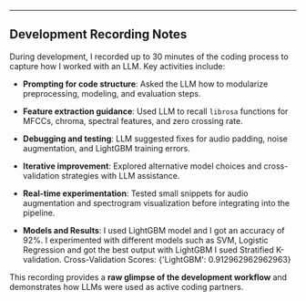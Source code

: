 ---

## Development Recording Notes

During development, I recorded up to 30 minutes of the coding process to capture how I worked with an LLM. Key activities include:

- **Prompting for code structure**: Asked the LLM how to modularize preprocessing, modeling, and evaluation steps.
- **Feature extraction guidance**: Used LLM to recall `librosa` functions for MFCCs, chroma, spectral features, and zero crossing rate.
- **Debugging and testing**: LLM suggested fixes for audio padding, noise augmentation, and LightGBM training errors.
- **Iterative improvement**: Explored alternative model choices and cross-validation strategies with LLM assistance.
- **Real-time experimentation**: Tested small snippets for audio augmentation and spectrogram visualization before integrating into the pipeline.

- **Models and Results**: I used LightGBM model and I got an accuracy of 92%. I experimented with different models such as SVM, Logistic Regression and got the best output with LightGBM I sued Stratified K-validation. 
Cross-Validation Scores: {'LightGBM': 0.912962962962963}

This recording provides a **raw glimpse of the development workflow** and demonstrates how LLMs were used as active coding partners.

